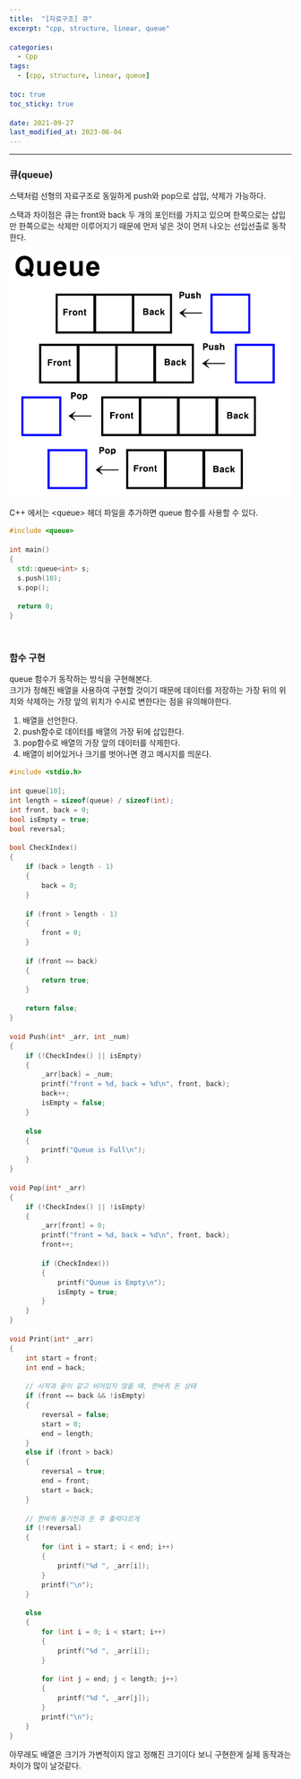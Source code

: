 ```yaml
---
title:  "[자료구조] 큐"
excerpt: "cpp, structure, linear, queue"

categories:
  - Cpp
tags:
  - [cpp, structure, linear, queue]

toc: true
toc_sticky: true
 
date: 2021-09-27
last_modified_at: 2023-06-04
---  
```


***

### 큐(queue)
스택처럼 선형의 자료구조로 동일하게 push와 pop으로 삽입, 삭제가 가능하다. 

스택과 차이점은 큐는 front와 back 두 개의 포인터를 가지고 있으며 한쪽으로는 삽입만 한쪽으로는 삭제만 이루어지기 때문에 먼저 넣은 것이 먼저 나오는 선입선출로 동작한다.

![queue](/assets/images/posting/20210927/queue.png) 

C++ 에서는 \<queue\> 헤더 파일을 추가하면 queue 함수를 사용할 수 있다. 

```cpp
#include <queue>

int main()
{
  std::queue<int> s;
  s.push(10);
  s.pop();

  return 0;
}
```

<br/>

### 함수 구현  
queue 함수가 동작하는 방식을 구현해본다.  
크기가 정해진 배열을 사용하여 구현할 것이기 때문에 데이터를 저장하는 가장 뒤의 위치와 삭제하는 가장 앞의 위치가 수시로 변한다는 점을 유의해야한다.  

1. 배열을 선언한다.  
2. push함수로 데이터를 배열의 가장 뒤에 삽입한다. 
3. pop함수로 배열의 가장 앞의 데이터를 삭제한다. 
4. 배열이 비어있거나 크기를 벗어나면 경고 메시지를 띄운다.  

```cpp
#include <stdio.h>

int queue[10];
int length = sizeof(queue) / sizeof(int);
int front, back = 0;
bool isEmpty = true;
bool reversal;

bool CheckIndex()
{
	if (back > length - 1)
	{
		back = 0;
	}

	if (front > length - 1)
	{
		front = 0;
	}

	if (front == back)
	{
		return true;
	}

	return false;
}

void Push(int* _arr, int _num)
{
	if (!CheckIndex() || isEmpty)
	{
		_arr[back] = _num;
		printf("front = %d, back = %d\n", front, back);
		back++;
		isEmpty = false;
	}

	else
	{
		printf("Queue is Full\n");
	}
}

void Pop(int* _arr)
{
	if (!CheckIndex() || !isEmpty)
	{
		_arr[front] = 0;
		printf("front = %d, back = %d\n", front, back);
		front++;

		if (CheckIndex())
		{
			printf("Queue is Empty\n");
			isEmpty = true;
		}
	}
}

void Print(int* _arr)
{
	int start = front; 
	int end = back;

	// 시작과 끝이 같고 비어있지 않을 때, 한바퀴 돈 상태
	if (front == back && !isEmpty)
	{
		reversal = false;
		start = 0;
		end = length;
	}
	else if (front > back)
	{
		reversal = true;
		end = front;
		start = back;
	}

	// 한바퀴 돌기전과 돈 후 출력다르게
	if (!reversal)
	{
		for (int i = start; i < end; i++)
		{
			printf("%d ", _arr[i]);
		}
		printf("\n");
	}

	else
	{
		for (int i = 0; i < start; i++)
		{
			printf("%d ", _arr[i]);
		}

		for (int j = end; j < length; j++)
		{
			printf("%d ", _arr[j]);
		}
		printf("\n");
	}
}
```

아무래도 배열은 크기가 가변적이지 않고 정해진 크기이다 보니 구현한게 실제 동작과는 차이가 많이 날것같다.  
